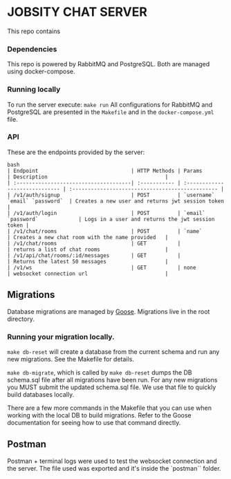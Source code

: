 # JOBSITY CHAT SERVER
This repo contains 


### Dependencies
This repo is powered by RabbitMQ and PostgreSQL.
Both are managed using docker-compose.

### Running locally

To run the server execute: `make run`
All configurations for RabbitMQ and PostgreSQL are presented in the `Makefile` and in the `docker-compose.yml` file.

### API 

These are the endpoints provided by the server:
```
bash 
| Endpoint                              | HTTP Methods | Params                         | Description                                      |
| :-------------------------------------| :----------- | :----------------------------- | :----------------------------------------------- |
| /v1/auth/signup                       | POST         | `username` `email` `password`  | Creates a new user and returns jwt session token |
| /v1/auth/login                        | POST         | `email` `password`             | Logs in a user and returns the jwt session token |
| /v1/chat/rooms                        | POST         | `name`                         | Creates a new chat room with the name provided   |
| /v1/chat/rooms                        | GET          |                                | returns a list of chat rooms                     |
| /v1/api/chat/rooms/:id/messages       | GET          |                                | Returns the latest 50 messages                   |
| /v1/ws                                | GET          | none                           | websocket connection url                         |
```
## Migrations

Database migrations are managed by [Goose](https://github.com/pressly/goose). Migrations live in the root directory.

### Running your migration locally.

`make db-reset` will create a database from the current schema and run any new migrations. See the 
Makefile for details. 

`make db-migrate`, which is called by `make db-reset` dumps the DB schema.sql file after all migrations
have been run. For any new migrations you MUST submit the updated schema.sql file. We use that file to 
quickly build databases locally.

There are a few more commands in the Makefile that you can use when working with the local DB to build migrations. Refer to the Goose documentation for seeing how to use that command directly.

## Postman
Postman + terminal logs were used to test the websocket connection and the server. The file used was exported and it's inside the `postman`` folder.
